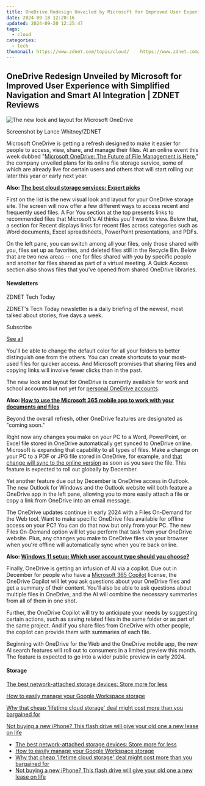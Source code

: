 ```yaml
---
title: OneDrive Redesign Unveiled by Microsoft for Improved User Experience with Simplified Navigation and Smart AI Integration | ZDNET Reviews
date: 2024-09-18 12:20:16
updated: 2024-09-20 12:25:47
tags:
  - cloud
categories:
  - tech
thumbnail: https://www.zdnet.com/topic/cloud/    https://www.zdnet.com/a/img/resize/eea24e2ccd967d354d5b99c700978c3dc2785339/2023/10/05/4b0ebccb-8954-4edb-a5e0-8373c18b14ae/gettyimages-1232120148-1.jpg?width=170&height=96&fit=crop&auto=webp
---
```


## OneDrive Redesign Unveiled by Microsoft for Improved User Experience with Simplified Navigation and Smart AI Integration | ZDNET Reviews

![The new look and layout for Microsoft OneDrive](https://www.zdnet.com/a/img/resize/85dac86041a78fc29dd25aab1d15311e6c819bed/2023/10/05/cbd6e115-dc3c-4ef2-9168-436064336a53/figure-top-microsoft-overhauling-onedrive-with-new-layout-easier-file-views-and-ai-smarts.jpg?auto=webp&width=1280)

Screenshot by Lance Whitney/ZDNET

Microsoft OneDrive is getting a refresh designed to make it easier for people to access, view, share, and manage their files. At an online event this week dubbed "[Microsoft OneDrive: The Future of File Management is Here](https://www.youtube.com/watch?v=VqnF1TTkKV0)," the company unveiled plans for its online file storage service, some of which are already live for certain users and others that will start rolling out later this year or early next year.

**Also: [The best cloud storage services: Expert picks](https://www.zdnet.com/article/best-cloud-storage/)**

First on the list is the new visual look and layout for your OneDrive storage site. The screen will now offer a few different ways to access recent and frequently used files. A For You section at the top presents links to recommended files that Microsoft's AI thinks you'll want to view. Below that, a section for Recent displays links for recent files across categories such as Word documents, Excel spreadsheets, PowerPoint presentations, and PDFs.

On the left pane, you can switch among all your files, only those shared with you, files set up as favorites, and deleted files still in the Recycle Bin. Below that are two new areas -- one for files shared with you by specific people and another for files shared as part of a virtual meeting. A Quick Access section also shows files that you've opened from shared OneDrive libraries.

#### Newsletters

ZDNET Tech Today

ZDNET's Tech Today newsletter is a daily briefing of the newest, most talked about stories, five days a week.

 Subscribe

[See all](https://www.zdnet.com/newsletters/)

You'll be able to change the default color for all your folders to better distinguish one from the others. You can create shortcuts to your most-used files for quicker access. And Microsoft promises that sharing files and copying links will involve fewer clicks than in the past.

The new look and layout for OneDrive is currently available for work and school accounts but not yet for [personal OneDrive accounts](https://www.zdnet.com/article/how-to-take-advantage-of-microsoft-onedrive-in-windows-11/).

**Also: [How to use the Microsoft 365 mobile app to work with your documents and files](https://www.zdnet.com/article/how-to-use-the-microsoft-365-mobile-app-to-work-with-your-documents-and-files/)**

Beyond the overall refresh, other OneDrive features are designated as "coming soon."

Right now any changes you make on your PC to a Word, PowerPoint, or Excel file stored in OneDrive automatically get synced to OneDrive online. Microsoft is expanding that capability to all types of files. Make a change on your PC to a PDF or JPG file stored in OneDrive, for example, and [that change will sync to the online version](https://www.zdnet.com/home-and-office/work-life/onedrive-users-will-soon-be-able-to-access-their-files-offline/) as soon as you save the file. This feature is expected to roll out globally by December.

Yet another feature due out by December is OneDrive access in Outlook. The new Outlook for Windows and the Outlook website will both feature a OneDrive app in the left pane, allowing you to more easily attach a file or copy a link from OneDrive into an email message.

The OneDrive updates continue in early 2024 with a Files On-Demand for the Web tool. Want to make specific OneDrive files available for offline access on your PC? You can do that now but only from your PC. The new Files On-Demand option will let you perform that task from your OneDrive website. Plus, any changes you make to OneDrive files via your browser when you're offline will automatically sync when you're back online.

**Also: [Windows 11 setup: Which user account type should you choose?](https://www.zdnet.com/article/windows-setup-which-user-account-type-should-you-choose/)**

Finally, OneDrive is getting an infusion of AI via a copilot. Due out in December for people who have a [Microsoft 365 Copilot](https://www.zdnet.com/article/what-is-microsoft-copilot-heres-everything-you-need-to-know/) license, the OneDrive Copilot will let you ask questions about your OneDrive files and get a summary of their content. You'll also be able to ask questions about multiple files in OneDrive, and the AI will combine the necessary summaries from all of them in one shot.

Further, the OneDrive Copilot will try to anticipate your needs by suggesting certain actions, such as saving related files in the same folder or as part of the same project. And if you share files from OneDrive with other people, the copilot can provide them with summaries of each file.

Beginning with OneDrive for the Web and the OneDrive mobile app, the new AI search features will roll out to consumers in a limited preview this month. The feature is expected to go into a wider public preview in early 2024.

#### Storage

[The best network-attached storage devices: Store more for less](https://www.zdnet.com/article/best-network-attached-storage/ "The best network-attached storage devices: Store more for less")

[How to easily manage your Google Workspace storage](https://www.zdnet.com/article/how-to-easily-manage-your-google-workspace-storage/ "How to easily manage your Google Workspace storage")

[Why that cheap 'lifetime cloud storage' deal might cost more than you bargained for](https://www.zdnet.com/article/why-that-cheap-lifetime-cloud-storage-deal-might-cost-more-than-you-bargained-for/ "Why that cheap 'lifetime cloud storage' deal might cost more than you bargained for")

[Not buying a new iPhone? This flash drive will give your old one a new lease on life](https://www.zdnet.com/article/not-buying-a-new-iphone-this-flash-drive-will-give-your-old-one-a-new-lease-of-life/ "Not buying a new iPhone? This flash drive will give your old one a new lease on life")

* [The best network-attached storage devices: Store more for less](https://www.zdnet.com/article/best-network-attached-storage/ "The best network-attached storage devices: Store more for less")
* [How to easily manage your Google Workspace storage](https://www.zdnet.com/article/how-to-easily-manage-your-google-workspace-storage/ "How to easily manage your Google Workspace storage")
* [Why that cheap 'lifetime cloud storage' deal might cost more than you bargained for](https://www.zdnet.com/article/why-that-cheap-lifetime-cloud-storage-deal-might-cost-more-than-you-bargained-for/ "Why that cheap 'lifetime cloud storage' deal might cost more than you bargained for")
* [Not buying a new iPhone? This flash drive will give your old one a new lease on life](https://www.zdnet.com/article/not-buying-a-new-iphone-this-flash-drive-will-give-your-old-one-a-new-lease-of-life/ "Not buying a new iPhone? This flash drive will give your old one a new lease on life")

<ins class="adsbygoogle"
     style="display:block"
     data-ad-format="autorelaxed"
     data-ad-client="ca-pub-7571918770474297"
     data-ad-slot="1223367746"></ins>



<ins class="adsbygoogle"
     style="display:block"
     data-ad-client="ca-pub-7571918770474297"
     data-ad-slot="8358498916"
     data-ad-format="auto"
     data-full-width-responsive="true"></ins>
